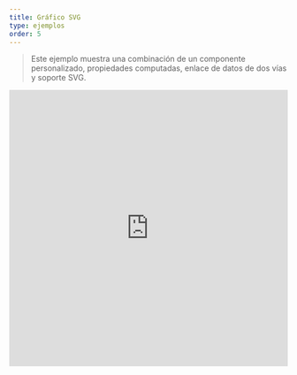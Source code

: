 ```yaml
---
title: Gráfico SVG
type: ejemplos
order: 5
---
```


> Este ejemplo muestra una combinación de un componente personalizado, propiedades computadas, enlace de datos de dos vías y soporte SVG.

<iframe width="100%" height="500" src="https://jsfiddle.net/yyx990803/mhrckqgq/embedded/result,html,js,css" allowfullscreen="allowfullscreen" frameborder="0"></iframe>
